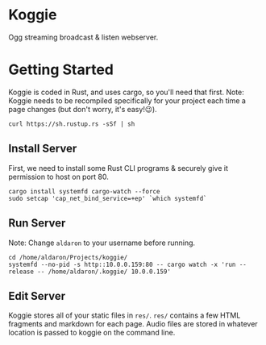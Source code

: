 # Koggie
Ogg streaming broadcast &amp; listen webserver.

# Getting Started
Koggie is coded in Rust, and uses cargo, so you'll need that first.  Note: Koggie needs to be recompiled specifically for your project each time a page changes (but don't worry, it's easy!😉️).

```
curl https://sh.rustup.rs -sSf | sh
```

## Install Server
First, we need to install some Rust CLI programs & securely give it permission to host on port 80.

```
cargo install systemfd cargo-watch --force
sudo setcap 'cap_net_bind_service=+ep' `which systemfd`
```

## Run Server
Note: Change `aldaron` to your username before running.

```
cd /home/aldaron/Projects/koggie/
systemfd --no-pid -s http::10.0.0.159:80 -- cargo watch -x 'run --release -- /home/aldaron/.koggie/ 10.0.0.159'
```

## Edit Server
Koggie stores all of your static files in `res/`.  `res/` contains a few HTML fragments and markdown
for each page.  Audio files are stored in whatever location is passed to koggie on the command line.
